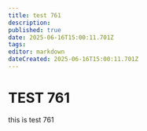 ```yaml
---
title: test 761
description: 
published: true
date: 2025-06-16T15:00:11.701Z
tags: 
editor: markdown
dateCreated: 2025-06-16T15:00:11.701Z
---
```


# TEST 761
this is test 761
